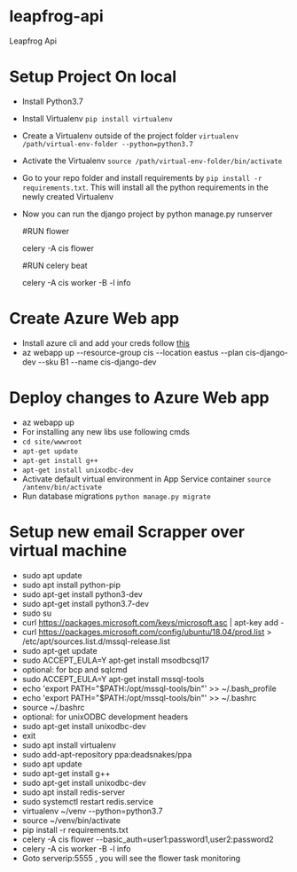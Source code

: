 # leapfrog-api
Leapfrog Api

# Setup Project On local
  - Install Python3.7
  - Install Virtualenv `pip install virtualenv`
  - Create a Virtualenv outside of the project folder `virtualenv /path/virtual-env-folder --python=python3.7`
  - Activate the Virtualenv `source /path/virtual-env-folder/bin/activate`
  - Go to your repo folder and install requirements by `pip install -r requirements.txt`. This will install all the python requirements in the newly created Virtualenv
  - Now you can run the django project by python manage.py runserver
  
    #RUN flower

    celery -A cis flower

    #RUN celery beat

    celery -A cis worker -B -l info

# Create Azure Web app
- Install azure cli and add your creds follow  [this](https://docs.microsoft.com/en-us/cli/azure/install-azure-cli?view=azure-cli-latest)
- az webapp up --resource-group cis --location eastus --plan cis-django-dev --sku B1 --name cis-django-dev

# Deploy changes to Azure Web app
- az webapp up
- For installing any new libs use following cmds
- `cd site/wwwroot`
- `apt-get update`
- `apt-get install g++`
- `apt-get install unixodbc-dev`
- Activate default virtual environment in App Service container `source /antenv/bin/activate`
- Run database migrations `python manage.py migrate`

# Setup new email Scrapper over virtual machine
- sudo apt update
- sudo apt install python-pip
- sudo apt-get install python3-dev
- sudo apt-get install python3.7-dev
- sudo su
- curl https://packages.microsoft.com/keys/microsoft.asc | apt-key add -
- curl https://packages.microsoft.com/config/ubuntu/18.04/prod.list > /etc/apt/sources.list.d/mssql-release.list
- sudo apt-get update
- sudo ACCEPT_EULA=Y apt-get install msodbcsql17
- optional: for bcp and sqlcmd
- sudo ACCEPT_EULA=Y apt-get install mssql-tools
- echo 'export PATH="$PATH:/opt/mssql-tools/bin"' >> ~/.bash_profile
- echo 'export PATH="$PATH:/opt/mssql-tools/bin"' >> ~/.bashrc
- source ~/.bashrc
- optional: for unixODBC development headers
- sudo apt-get install unixodbc-dev
- exit
- sudo apt install virtualenv
- sudo add-apt-repository ppa:deadsnakes/ppa
- sudo apt update
- sudo apt-get install g++
- sudo apt-get install unixodbc-dev
- sudo apt install redis-server
- sudo systemctl restart redis.service
- virtualenv ~/venv --python=python3.7
- source ~/venv/bin/activate
- pip install -r requirements.txt
- celery -A cis flower --basic_auth=user1:password1,user2:password2
- celery -A cis worker -B -l info
- Goto serverip:5555 , you will see the flower task monitoring
